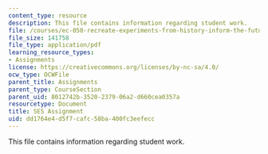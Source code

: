 ```yaml
---
content_type: resource
description: This file contains information regarding student work.
file: /courses/ec-050-recreate-experiments-from-history-inform-the-future-from-the-past-galileo-january-iap-2010/dd1764e4d5f7cafc58ba400fc3eefecc_MITEC_050IAP10_StudentWork.pdf
file_size: 141758
file_type: application/pdf
learning_resource_types:
- Assignments
license: https://creativecommons.org/licenses/by-nc-sa/4.0/
ocw_type: OCWFile
parent_title: Assignments
parent_type: CourseSection
parent_uid: 8012742b-3520-2379-06a2-d660cea0357a
resourcetype: Document
title: SES Assignment
uid: dd1764e4-d5f7-cafc-58ba-400fc3eefecc
---
```

This file contains information regarding student work.